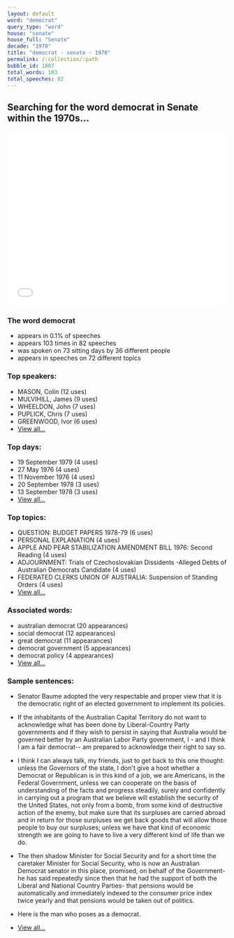 ```yaml
---
layout: default
word: "democrat"
query_type: "word"
house: "senate"
house_full: "Senate"
decade: "1970"
title: "democrat - senate - 1970"
permalink: /:collection/:path
bubble_id: 1807
total_words: 103
total_speeches: 82
---
```



## Searching for the word **democrat** in Senate within the 1970s...

<iframe width="100%" height="400" frameborder="0" scrolling="no" src="//plot.ly/~wragge/1807.embed"></iframe>

### The word **democrat**

* appears in 0.1% of speeches
* appears 103 times in 82 speeches
* was spoken on 73 sitting days by 36 different people
* appears in speeches on 72 different topics

### Top speakers:

* MASON, Colin (12 uses)
* MULVIHILL, James (9 uses)
* WHEELDON, John (7 uses)
* PUPLICK, Chris (7 uses)
* GREENWOOD, Ivor (6 uses)
* [View all...](speakers/)


### Top days:

* 19 September 1979 (4 uses)
* 27 May 1976 (4 uses)
* 11 November 1976 (4 uses)
* 20 September 1978 (3 uses)
* 13 September 1978 (3 uses)
* [View all...](days/)


### Top topics:

* QUESTION: BUDGET PAPERS 1978-79 (6 uses)
* PERSONAL EXPLANATION (4 uses)
* APPLE AND PEAR STABILIZATION AMENDMENT BILL 1976: Second Reading (4 uses)
* ADJOURNMENT: Trials of Czechoslovakian Dissidents -Alleged Debts of Australian Democrats Candidate (4 uses)
* FEDERATED CLERKS UNION OF AUSTRALIA: Suspension of Standing Orders (4 uses)
* [View all...](topics/)


### Associated words:

* australian democrat (20 appearances)
* social democrat (12 appearances)
* great democrat (11 appearances)
* democrat government (5 appearances)
* democrat policy (4 appearances)
* [View all...](collocations/)


### Sample sentences:

* Senator Baume  adopted the very respectable and proper view that it is the democratic right of an elected government to implement its policies.

* If the inhabitants of the Australian Capital Territory do not want to acknowledge what has been done by Liberal-Country Party governments and if they wish to persist in saying that Australia would be governed better by an Australian Labor Party government, I - and I think I am a fair <span class="highlight">democrat</span>-- am prepared to acknowledge their right to say so.

* I think  I  can always talk, my friends, just to get back to this one thought: unless the Governors of the state,  I  don't give a hoot whether a <span class="highlight">Democrat</span> or Republican is in this kind of a job, we are Americans, in the Federal Government, unless we can cooperate on the basis of understanding of the facts and progress steadily, surely and confidently in carrying out a program that we believe will establish the security of the United States, not only from a bomb, from some kind of destructive action of the enemy, but make sure that its surpluses are carried abroad and in return for those surpluses we get back goods that will allow those people to buy our surpluses; unless we have that kind of economic strength we are going to have to live a very different kind of life than we do.

* The then shadow Minister for Social Security and for a short time the caretaker Minister for Social Security, who is now an Australian <span class="highlight">Democrat</span> senator in this place, promised, on behalf of the Government- he has said repeatedly since then that he had the support of both the Liberal and National Country Parties- that pensions would be automatically and immediately indexed to the consumer price index twice yearly and that pensions would be taken out of politics.

* Here is the man who poses as a <span class="highlight">democrat</span>.

* [View all...](contexts/)
